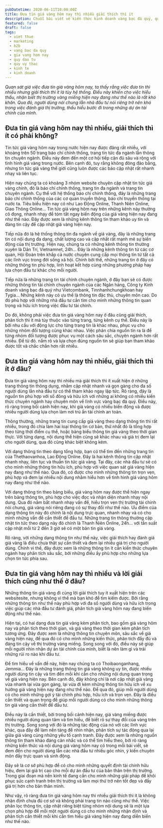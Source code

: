 ```yaml
---
pubDatetime: 2020-06-11T10:00:00Z
title: Đưa tin giá vàng hôm nay thì nhiều giải thích thì ít
description: Chuỗi bài viết về kiến thức kinh doanh vàng bạc đá quý, quỹ ủy thác đầu tư do nhavantuonglai chia sẻ sẽ cung cấp những kiến thức hữu ích, giúp các nhà đầu tư biết nên bắt đầu thế nào để khởi nghiệp hiệu quả.
featured: false
draft: false
tags:
  - viet thue
  - marketing
  - b2b
  - vang bac da quy
  - gia vang hom nay
  - quy dau tu
  - quy uy thac
  - kinh te
  - kinh doanh
---
```


_Quan sát giá việc đưa tin giá vàng hôm nay, ta thấy rằng việc đưa tin thì nhiều nhưng giải thích thì ít là tùy hệ thống. Điều này khiến cho việc hiểu thấu, nhận biết thị trường vàng miếng hiện nay đang như thế nào là rất khó khăn. Qua đó, người dùng nói chung lẫn nhà đầu tư nói riêng trở nên khó trong việc đánh giá thị trường, thấu hiểu bước đi trong những dự án tài chính của mình._

## Đưa tin giá vàng hôm nay thì nhiều, giải thích thì ít có phải không?

Tin tức giá vàng hôm nay trong nước hiện nay được đăng rất nhiều, với khoảng trên 50 trang báo chí chính thống, trang tin tức đa ngành lẫn thông tin chuyên ngành. Điều này đem đến một cơ hội tiếp cận đủ sâu và rộng với tình hình giá vàng trong nước. Bên cạnh đó, tuy rằng không đông đảo bằng, nhưng tin tức giá vàng thế giới cũng luôn được các báo cập nhật rất nhanh nhạy và liên tục.

Hiện nay chúng ta có khoảng 3 nhóm website chuyên cập nhật tin tức giá vàng chính, đó là báo chí chính thống, trang tin đa ngành và trang tin chuyên ngành. Cụ thể với hệ thống báo chí chính thống, đây là những trang báo chí chính thống của các cơ quan truyền thông, báo chí truyền thống tại nước ta. Tiêu biểu hiện nay có như Lao Động Online, Thanh Niên Online, Giao Thông Online… Tin tức giá vàng hôm nay trên những kênh này thường cô đọng, nhanh nhạy để tóm tắt ngay biến động của giá vàng hiện nay đang như thế nào. Đây được xem là những kênh thông tin tham khảo uy tín và đáng tin cậy để cập nhật giá vàng hiện nay.

Tiếp nữa đó là hệ thống thông tin đa ngành về giá vàng, đây là những trang tin có nội dung đa dạng, chất lượng cao và cập nhất rất mạnh mẽ sự biến động của thị trường. Hiện nay, chúng ta có những kênh thông tin thường xuyên là Dân Trí, Vietnamnet, 24h… Đây là những kênh thông tin từ các cơ quan, Hội Đoàn trên khắp cả nước chuyên cung cấp mọi thông tin từ tất cả các lĩnh vực trong đời sống xã hội. Chính bởi thế, những trang tin ở đây có những thông tin phù hợp, linh hoạt kết hợp cùng những phương pháp hay lựa chọn đầu tư khác cho mỗi người.

Tiếp nữa là những trang tin tài chính chuyên ngành, ở đây bạn sẽ có được những thông tin tài chính chuyên ngành của các Ngân hàng, Công ty Kinh doanh vàng bạc đá quý như Vietcombank, Tinnhanhchungkhoan hay Tygia… Những kênh này có ưu thế là thông tin đặc thù, chuyên môn cao. Do đó phù hợp với những nhà đầu tư cần tìm cho mình những thông tin quan trọng và hữu ích trong việc đầu tư tài chính.

Do đó, không phải việc đưa tin giá vàng hôm nay ở đâu cũng giải thích, phân tích thì ít mà tùy thuộc vào từng trang, từng kênh cụ thể. Điều này là bởi nhu cầu với động lực cho từng trang tin là khác nhau, phục vụ cho những nhóm đối tượng cũng khác nhau. Việc phân chia nguồn tin ra là để từng nhóm đối tượng được phục vụ một cách sâu sắc, chuyên ngành hơn rất nhiều. Để từ đó. nắm rõ và lựa chọn đúng nguồn tin sẽ giúp bạn tham khảo được tốt và chắc chắn hơn rất nhiều.

## Đưa tin giá vàng hôm nay thì nhiều, giải thích thì ít ở đâu?

Đưa tin giá vàng hôm nay thì nhiều mà giải thích thì ít xuất hiện ở những trang thông tin thông dụng, nhằm cập nhật nhanh và gọn gàng cho đa số người dùng lẫn nhà đầu tư có thể tham khảo ngay lập tức. Rõ ràng, đây là nguồn tin phù hợp với số đông và hữu ích với những ai không có nhiều kiến thức chuyên ngành hay chuyên môn về lĩnh vực vàng bạc đá quý. Điều này, rõ ràng trong bối cảnh hiện nay, khi giá vàng có nhiều biến động và được nhiều người dùng lựa chọn làm nơi trú ẩn tài chính an toàn.

Thông thường, những trang tin cung cấp giá vàng theo dạng thông tin thì rất nhiều, trong đó chia làm hai loại thông tin cơ bản, thứ nhất đó là tổng hợp theo từng thời điểm cụ thể, hoặc bảng biểu thông tin giá vàng theo thời gian thực. Với từng dạng, nội dung thể hiện cũng sẽ khác nhau và giá trị đem lại cho người dùng, qua đó cũng khác biệt không kém.

Với dạng thông tin theo dạng tổng hợp, bạn có thể tìm đến những trang tin của Thethaovanhoa, Lao Động Online. Đây là hai kênh thông tin cập nhật nhanh nhạy, liên tục và thuần tin tức giá vàng. Tại đây, các nhà đầu tư sẽ có cho mình những thông tin hữu ích, phù hợp với việc quan sát giá vàng hiện nay đang như thế nào. Qua đó, có được cho mình những thông tin trọn vẹn, phù hợp và đem lại nhiều nội dung nhằm hiểu hơn về tình hình giá vàng hôm nay đang như thế nào.

Với dạng thông tin theo bảng biểu, giá vàng hôm nay được thể hiện ngay trên bảng thông tin, phù hợp cho việc đọc và nhận diện nhanh nhạy nội dung. Qua đó nắm bắt nhanh nhạy vấn đề, hiểu trọn vẹn thị trường tài chính nói chung, giá vàng nói riêng đang có sự thay đổi như thế nào. Ưu điểm của dạng thông tin này đó chính là nội dung trực quan, nhanh nhạy và có cho mình những vấn đề cần thiết để đầu tư. Những trang tin thông thường cập nhật tin tức theo dạng này đó chính là Thanh Niên Online, 24h… với tần suất cập nhật mỗi từ 2 đến 3 giờ sẽ có một bản tin giá vàng.

Rõ ràng, với những dạng thông tin như thế này, việc giải thích hay đánh giá giá vàng là điều chưa thật sự cần thiết và đem lại nhiều giá trị cho người dùng. Chính vì thế, đây được xem là những thông tin ít cần kiến thức chuyên ngành hay phân tích sâu sắc, bởi những điều ấy phù hợp cho những lựa chọn tin tức phía sau.

## Đưa tin giá vàng hôm nay thì nhiều và lời giải thích cũng như thế ở đâu?

Những thông tin giá vàng đi cùng lời giải thích tuy ít xuất hiện trên các websitesite, nhưng không vì thế mà bạn khó để tìm kiếm được. Bởi rằng những thông tin như thế này phù hợp với đa số người dùng và hữu ích trong việc giúp các nhà đầu tư đánh giá, phân tích giá vàng hôm nay đang biến động như thế nào.

Hiện tại, có hai dạng đưa tin giá vàng kèm phân tích, bao gồm giá vàng hôm nay và phân tích theo thời gian, và giá vàng theo thời gian kèm phân tích tương ứng. Đây được xem là những thông tin chuyên môn, sâu sắc về giá vàng hiện nay, để qua đó có cho mình những kiến thức, phân tích đầy đủ và đáng tin cậy về thị trường vàng miếng. Song song với đó, điều này sẽ giúp mỗi người nhìn nhận dự án tài chính của mình, biết là nên làm gì và trái những rủi ro nào khi đầu tư.

Để tìm hiểu về vấn đề này, hiện nay chúng ta có Thoibaonganhang, Jemmia… Đây là những trang thông tin giá vàng không uy tín, được nhiều người dùng tin cậy và tìm đến mỗi khi cần cho những nội dung quan trọng về giá vàng hiện nay. Bên cạnh đó, đây không chỉ là nơi cập nhật giá vàng vừa nhanh lại vừa gọn gàng, lại vừa đi kèm những thông tin hữu ích về xu hướng giá vàng hiện nay đang như thế nào. Để qua đó, giúp mỗi người dùng có cho mình những gợi ý tài chính phù hợp, hữu ích và trọn vẹn. Đây là điều cần thiết và quan trọng để giúp mỗi người dùng có cho mình những thông tin giá vàng cần thiết để đầu tư.

Điều này là cần thiết, bởi trong bối cảnh hiện nay, giá vàng miếng được nhiều người dùng quan tâm và tìm hiểu, để biết rõ sự thay đổi của vàng trên thị trường. Song song với đó là những tác động của nó với các lĩnh vực khác, qua đây để làm nền tảng để nhìn nhận, phân tích sự tác động qua lại giữa giá vàng cùng những yếu tố cạnh tranh. Đây được xem là những nguồn thông tin tham khảo đáng cân nhắc và có thể tìm hiểu theo, bởi rõ ràng những kiến thức và nội dung giá vàng hôm nay có trong mỗi bài viết, sẽ đem đến cho người dùng lẫn các nhà đầu tư nhiều góc nhìn, ý kiến chuyên môn đầy trực quan và sinh động.

Đây sẽ là cơ sở phù hợp để có cho mình những quyết định tài chính hữu hiệu, đem lại giá trị cao cho mỗi dự án đầu tư của bản thân trên thị trường. Trong giai đoạn mà nền kinh tế đang cần cho mình những giải pháp để khôi phục sức cạnh tranh trên thị trường và làm mọi thứ trở nên tốt đẹp và đầy giá trị hơn cho bản thân mình.

Như vậy, rõ ràng đưa tin giá vàng hôm nay thì nhiều giải thích thì ít là không nhận định chưa đủ cơ sở và không phải trang tin nào cũng như thế. Việc phân lọc thông tin, cập nhật riêng biệt từng nhóm nội dung sẽ là một lựa chọn phù hợp để mỗi một người dùng có cho mình những nhận định và phân tích cần thiết mỗi khi cần tìm hiểu giá vàng hiện nay đang diễn biến như thế nào.
